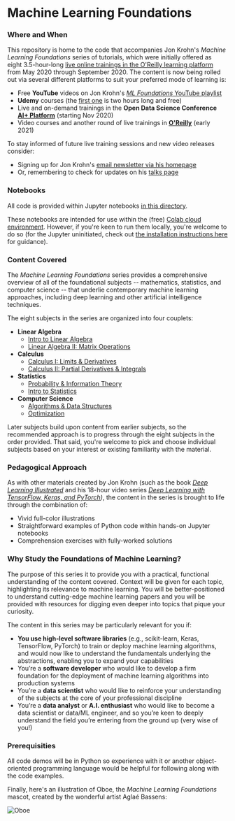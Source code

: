# Machine Learning Foundations

### Where and When

This repository is home to the code that accompanies Jon Krohn's *Machine Learning Foundations* series of tutorials, which were initially offered as eight 3.5-hour-long [live online trainings in the O'Reilly learning platform](https://www.oreilly.com/search/?query=machine%20learning%20foundations&formats=live%20online%20training&sort=relevance) from May 2020 through September 2020. The content is now being rolled out via several different platforms to suit your preferred mode of learning is: 

* Free **YouTube** videos on Jon Krohn's [*ML Foundations* YouTube playlist](https://www.youtube.com/playlist?list=PLRDl2inPrWQW1QSWhBU0ki-jq_uElkh2a)
* **Udemy** courses (the [first one](https://www.udemy.com/course/machine-learning-data-science-foundations-masterclass/) is two hours long and free)
* Live and on-demand trainings in the **Open Data Science Conference [AI+ Platform](https://aiplus.odsc.com)** (starting Nov 2020)
* Video courses and another round of live trainings in **[O'Reilly](https://learning.oreilly.com)** (early 2021)

To stay informed of future live training sessions and new video releases consider: 

* Signing up for Jon Krohn's [email newsletter via his homepage](https://www.jonkrohn.com/)
* Or, remembering to check for updates on his [talks page](https://www.jonkrohn.com/talks)

### Notebooks

All code is provided within Jupyter notebooks [in this directory](https://github.com/jonkrohn/DLTFpT/blob/master/notebooks/). 

These notebooks are intended for use within the (free) [Colab cloud environment](https://colab.research.google.com). However, if you're keen to run them locally, you're welcome to do so (for the Jupyter uninitiated, check out [the installation instructions here](https://github.com/jonkrohn/DLTFpT/tree/master/installation) for guidance). 

### Content Covered

The *Machine Learning Foundations* series provides a comprehensive overview of all of the foundational subjects -- mathematics, statistics, and computer science -- that underlie contemporary machine learning approaches, including deep learning and other artificial intelligence techniques. 

The eight subjects in the series are organized into four couplets: 

* **Linear Algebra**
   * [Intro to Linear Algebra](https://github.com/jonkrohn/ML-foundations/blob/master/notebooks/1-intro-to-linear-algebra.ipynb)
   * [Linear Algebra II: Matrix Operations](https://github.com/jonkrohn/ML-foundations/blob/master/notebooks/2-linear-algebra-ii.ipynb)
* **Calculus**
   * [Calculus I: Limits & Derivatives](https://github.com/jonkrohn/ML-foundations/blob/master/notebooks/3-calculus-i.ipynb)
   * [Calculus II: Partial Derivatives & Integrals](https://github.com/jonkrohn/ML-foundations/blob/master/notebooks/4-calculus-ii.ipynb)
* **Statistics**
   * [Probability & Information Theory](https://github.com/jonkrohn/ML-foundations/blob/master/notebooks/5-probability.ipynb)
   * [Intro to Statistics](https://github.com/jonkrohn/ML-foundations/blob/master/notebooks/6-statistics.ipynb)
* **Computer Science**
   * [Algorithms & Data Structures](https://github.com/jonkrohn/ML-foundations/blob/master/notebooks/7-algos-and-data-structures.ipynb)
   * [Optimization](https://github.com/jonkrohn/ML-foundations/blob/master/notebooks/8-optimization.ipynb)
   
Later subjects build upon content from earlier subjects, so the recommended approach is to progress through the eight subjects in the order provided. That said, you're welcome to pick and choose individual subjects based on your interest or existing familiarity with the material.

### Pedagogical Approach

As with other materials created by Jon Krohn (such as the book *[Deep Learning Illustrated](https://www.deeplearningillustrated.com/)* and his 18-hour video series *[Deep Learning with TensorFlow, Keras, and PyTorch](https://github.com/jonkrohn/DLTFpT/))*, the content in the series is brought to life through the combination of:

* Vivid full-color illustrations 
* Straightforward examples of Python code within hands-on Jupyter notebooks
* Comprehension exercises with fully-worked solutions

### Why Study the Foundations of Machine Learning? 

The purpose of this series it to provide you with a practical, functional understanding of the content covered. Context will be given for each topic, highlighting its relevance to machine learning. You will be better-positioned to understand cutting-edge machine learning papers and you will be provided with resources for digging even deeper into topics that pique your curiosity. 

The content in this series may be particularly relevant for you if: 

* **You use high-level software libraries** (e.g., scikit-learn, Keras, TensorFlow, PyTorch) to train or deploy machine learning algorithms, and would now like to understand the fundamentals underlying the abstractions, enabling you to expand your capabilities
* You’re a **software developer** who would like to develop a firm foundation for the deployment of machine learning algorithms into production systems
* You’re a **data scientist** who would like to reinforce your understanding of the subjects at the core of your professional discipline
* You’re a **data analyst** or **A.I. enthusiast** who would like to become a data scientist or data/ML engineer, and so you’re keen to deeply understand the field you’re entering from the ground up (very wise of you!) 

### Prerequisities

All code demos will be in Python so experience with it or another object-oriented programming language would be helpful for following along with the code examples.


Finally, here's an illustration of Oboe, the *Machine Learning Foundations* mascot, created by the wonderful artist Aglaé Bassens: 

![Oboe](https://github.com/jonkrohn/ML-foundations/blob/master/img/Oboe.jpg)
